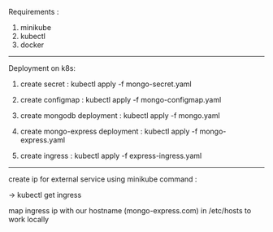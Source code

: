 Requirements : 

1. minikube
2. kubectl
3. docker

---------------------------------
Deployment on k8s:

1. create secret : kubectl apply -f mongo-secret.yaml

2. create configmap : kubectl apply -f mongo-configmap.yaml

3. create mongodb deployment : kubectl apply -f mongo.yaml

4. create mongo-express deployment : kubectl apply -f mongo-express.yaml

5. create ingress : kubectl apply -f express-ingress.yaml

---------------------------------

create ip for external service using minikube command :

-> kubectl get ingress

map ingress ip with our hostname (mongo-express.com) in /etc/hosts to work locally
